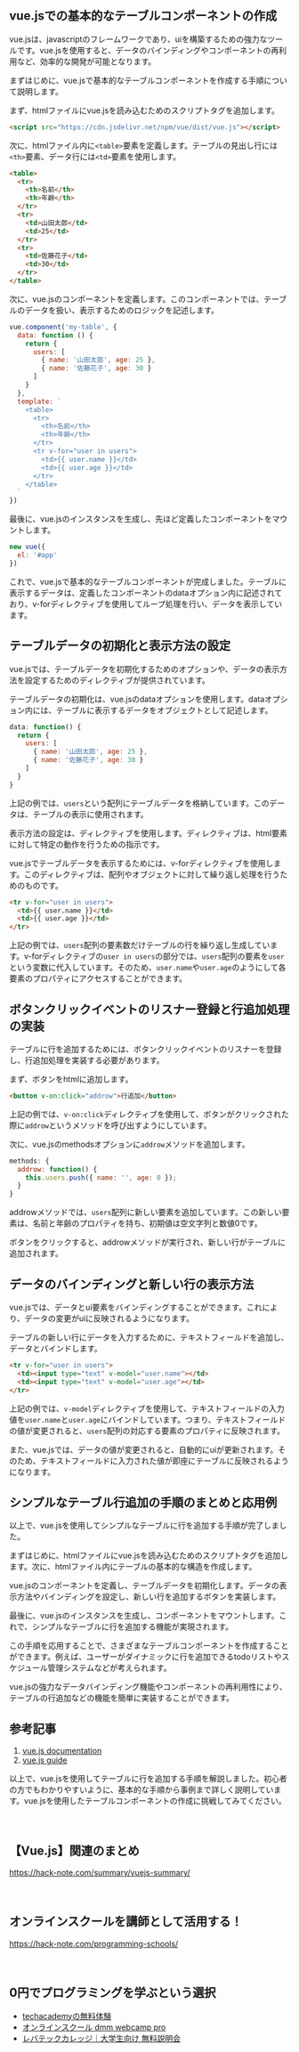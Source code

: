<!--
title: 【vue.js】シンプルな方法でテーブルに行を追加する手順
tags: javascript,vue.js
id: 
private: false
-->

## vue.jsでの基本的なテーブルコンポーネントの作成

vue.jsは、javascriptのフレームワークであり、uiを構築するための強力なツールです。vue.jsを使用すると、データのバインディングやコンポーネントの再利用など、効率的な開発が可能となります。

まずはじめに、vue.jsで基本的なテーブルコンポーネントを作成する手順について説明します。

まず、htmlファイルにvue.jsを読み込むためのスクリプトタグを追加します。

```html
<script src="https://cdn.jsdelivr.net/npm/vue/dist/vue.js"></script>
```

次に、htmlファイル内に`<table>`要素を定義します。テーブルの見出し行には`<th>`要素、データ行には`<td>`要素を使用します。

```html
<table>
  <tr>
    <th>名前</th>
    <th>年齢</th>
  </tr>
  <tr>
    <td>山田太郎</td>
    <td>25</td>
  </tr>
  <tr>
    <td>佐藤花子</td>
    <td>30</td>
  </tr>
</table>
```

次に、vue.jsのコンポーネントを定義します。このコンポーネントでは、テーブルのデータを扱い、表示するためのロジックを記述します。

```javascript
vue.component('my-table', {
  data: function () {
    return {
      users: [
        { name: '山田太郎', age: 25 },
        { name: '佐藤花子', age: 30 }
      ]
    }
  },
  template: `
    <table>
      <tr>
        <th>名前</th>
        <th>年齢</th>
      </tr>
      <tr v-for="user in users">
        <td>{{ user.name }}</td>
        <td>{{ user.age }}</td>
      </tr>
    </table>
  `
})
```

最後に、vue.jsのインスタンスを生成し、先ほど定義したコンポーネントをマウントします。

```javascript
new vue({
  el: '#app'
})
```

これで、vue.jsで基本的なテーブルコンポーネントが完成しました。テーブルに表示するデータは、定義したコンポーネントのdataオプション内に記述されており、v-forディレクティブを使用してループ処理を行い、データを表示しています。

## テーブルデータの初期化と表示方法の設定

vue.jsでは、テーブルデータを初期化するためのオプションや、データの表示方法を設定するためのディレクティブが提供されています。

テーブルデータの初期化は、vue.jsのdataオプションを使用します。dataオプション内には、テーブルに表示するデータをオブジェクトとして記述します。

```javascript
data: function() {
  return {
    users: [
      { name: '山田太郎', age: 25 },
      { name: '佐藤花子', age: 30 }
    ]
  }
}
```

上記の例では、`users`という配列にテーブルデータを格納しています。このデータは、テーブルの表示に使用されます。

表示方法の設定は、ディレクティブを使用します。ディレクティブは、html要素に対して特定の動作を行うための指示です。

vue.jsでテーブルデータを表示するためには、v-forディレクティブを使用します。このディレクティブは、配列やオブジェクトに対して繰り返し処理を行うためのものです。

```html
<tr v-for="user in users">
  <td>{{ user.name }}</td>
  <td>{{ user.age }}</td>
</tr>
```

上記の例では、`users`配列の要素数だけテーブルの行を繰り返し生成しています。v-forディレクティブの`user in users`の部分では、`users`配列の要素を`user`という変数に代入しています。そのため、`user.name`や`user.age`のようにして各要素のプロパティにアクセスすることができます。

## ボタンクリックイベントのリスナー登録と行追加処理の実装

テーブルに行を追加するためには、ボタンクリックイベントのリスナーを登録し、行追加処理を実装する必要があります。

まず、ボタンをhtmlに追加します。

```html
<button v-on:click="addrow">行追加</button>
```

上記の例では、`v-on:click`ディレクティブを使用して、ボタンがクリックされた際に`addrow`というメソッドを呼び出すようにしています。

次に、vue.jsのmethodsオプションに`addrow`メソッドを追加します。

```javascript
methods: {
  addrow: function() {
    this.users.push({ name: '', age: 0 });
  }
}
```

addrowメソッドでは、`users`配列に新しい要素を追加しています。この新しい要素は、名前と年齢のプロパティを持ち、初期値は空文字列と数値0です。

ボタンをクリックすると、addrowメソッドが実行され、新しい行がテーブルに追加されます。

## データのバインディングと新しい行の表示方法

vue.jsでは、データとui要素をバインディングすることができます。これにより、データの変更がuiに反映されるようになります。

テーブルの新しい行にデータを入力するために、テキストフィールドを追加し、データとバインドします。

```html
<tr v-for="user in users">
  <td><input type="text" v-model="user.name"></td>
  <td><input type="text" v-model="user.age"></td>
</tr>
```

上記の例では、`v-model`ディレクティブを使用して、テキストフィールドの入力値を`user.name`と`user.age`にバインドしています。つまり、テキストフィールドの値が変更されると、`users`配列の対応する要素のプロパティに反映されます。

また、vue.jsでは、データの値が変更されると、自動的にuiが更新されます。そのため、テキストフィールドに入力された値が即座にテーブルに反映されるようになります。

## シンプルなテーブル行追加の手順のまとめと応用例

以上で、vue.jsを使用してシンプルなテーブルに行を追加する手順が完了しました。

まずはじめに、htmlファイルにvue.jsを読み込むためのスクリプトタグを追加します。次に、htmlファイル内にテーブルの基本的な構造を作成します。

vue.jsのコンポーネントを定義し、テーブルデータを初期化します。データの表示方法やバインディングを設定し、新しい行を追加するボタンを実装します。

最後に、vue.jsのインスタンスを生成し、コンポーネントをマウントします。これで、シンプルなテーブルに行を追加する機能が実現されます。

この手順を応用することで、さまざまなテーブルコンポーネントを作成することができます。例えば、ユーザーがダイナミックに行を追加できるtodoリストやスケジュール管理システムなどが考えられます。

vue.jsの強力なデータバインディング機能やコンポーネントの再利用性により、テーブルの行追加などの機能を簡単に実装することができます。

## 参考記事

1. [vue.js documentation](https://vuejs.org/)
2. [vue.js guide](https://vuejs.org/v2/guide/)

以上で、vue.jsを使用してテーブルに行を追加する手順を解説しました。初心者の方でもわかりやすいように、基本的な手順から事例まで詳しく説明しています。vue.jsを使用したテーブルコンポーネントの作成に挑戦してみてください。

　

## 【Vue.js】関連のまとめ
https://hack-note.com/summary/vuejs-summary/

　

## オンラインスクールを講師として活用する！
https://hack-note.com/programming-schools/

　

## 0円でプログラミングを学ぶという選択
- [techacademyの無料体験](//af.moshimo.com/af/c/click?a_id=2612475&amp;p_id=1555&amp;pc_id=2816&amp;pl_id=22706&amp;url=https%3a%2f%2ftechacademy.jp%2fhtmlcss-trial%3futm_source%3dmoshimo%26utm_medium%3daffiliate%26utm_campaign%3dtextad)
- [オンラインスクール dmm webcamp pro](//af.moshimo.com/af/c/click?a_id=2612482&amp;p_id=1363&amp;pc_id=2297&amp;pl_id=39999&amp;guid=on)
- [レバテックカレッジ｜大学生向け 無料説明会](//af.moshimo.com/af/c/click?a_id=4071793&p_id=3198&pc_id=7488&pl_id=41848)

